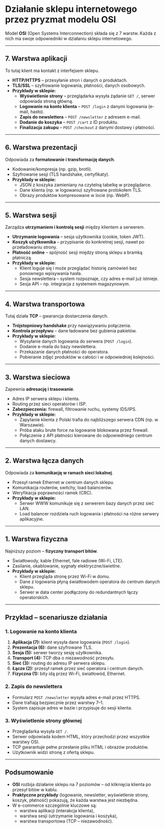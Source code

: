 # Działanie sklepu internetowego przez pryzmat modelu OSI

Model **OSI** (Open Systems Interconnection) składa się z 7 warstw. Każda z nich ma swoje odpowiedniki w działaniu sklepu internetowego.

---

## 7. Warstwa aplikacji
To tutaj klient ma kontakt z interfejsem sklepu.

- **HTTP/HTTPS** – przesyłanie stron i danych o produktach.  
- **TLS/SSL** – szyfrowanie logowania, płatności, danych osobowych.  
- **Przykłady w sklepie:**  
  - **Wyświetlenie strony** – przeglądarka wysyła żądanie `GET /`, serwer odpowiada stroną główną.  
  - **Logowanie na konto klienta** – `POST /login` z danymi logowania (e-mail, hasło).  
  - **Zapis do newslettera** – `POST /newsletter` z adresem e-mail.  
  - **Dodanie do koszyka** – `POST /cart` z ID produktu.  
  - **Finalizacja zakupu** – `POST /checkout` z danymi dostawy i płatności.

---

## 6. Warstwa prezentacji
Odpowiada za **formatowanie i transformację danych**.

- Kodowanie/kompresja (np. gzip, brotli).  
- Szyfrowanie sesji (TLS handshake, certyfikaty).  
- **Przykłady w sklepie:**  
  - JSON z koszyka zamieniany na czytelną tabelkę w przeglądarce.  
  - Dane klienta (np. w logowaniu) szyfrowane protokołem TLS.  
  - Obrazy produktów kompresowane w locie (np. WebP).

---

## 5. Warstwa sesji
Zarządza **utrzymaniem i kontrolą sesji** między klientem a serwerem.

- **Utrzymanie logowania** – sesja użytkownika (cookie, token JWT).  
- **Koszyk użytkownika** – przypisanie do konkretnej sesji, nawet po przeładowaniu strony.  
- **Płatność online** – spójność sesji między stroną sklepu a bramką płatniczą.  
- **Przykłady w sklepie:**  
  - Klient loguje się i może przeglądać historię zamówień bez ponownego wpisywania hasła.  
  - Sesja newslettera – system rozpoznaje, czy adres e-mail już istnieje.  
  - Sesja API – np. integracja z systemem magazynowym.

---

## 4. Warstwa transportowa
Tutaj działa **TCP** – gwarancja dostarczenia danych.

- **Trójstopniowy handshake** przy nawiązywaniu połączenia.  
- **Kontrola przepływu** – dane ładowane bez gubienia pakietów.  
- **Przykłady w sklepie:**  
  - Wysyłanie danych logowania do serwera (`POST /login`).  
  - Dodanie e-maila do bazy newslettera.  
  - Przekazanie danych płatności do operatora.  
  - Pobieranie zdjęć produktów w całości i w odpowiedniej kolejności.

---

## 3. Warstwa sieciowa
Zapewnia **adresację i trasowanie**.

- Adres IP serwera sklepu i klienta.  
- Routing przez sieci operatorów i ISP.  
- **Zabezpieczenia:** firewall, filtrowanie ruchu, systemy IDS/IPS.  
- **Przykłady w sklepie:**  
  - Zapytanie klienta z Polski trafia do najbliższego serwera CDN (np. w Warszawie).  
  - Próba ataku brute force na logowanie blokowana przez firewall.  
  - Połączenie z API płatności kierowane do odpowiedniego centrum danych dostawcy.

---

## 2. Warstwa łącza danych
Odpowiada za **komunikację w ramach sieci lokalnej**.

- Przesył ramek Ethernet w centrum danych sklepu.  
- Komunikacja routerów, switchy, load balancerów.  
- Weryfikacja poprawności ramek (CRC).  
- **Przykłady w sklepie:**  
  - Serwer WWW komunikuje się z serwerem bazy danych przez sieć LAN.  
  - Load balancer rozdziela ruch logowania i płatności na różne serwery aplikacyjne.  

---

## 1. Warstwa fizyczna
Najniższy poziom – **fizyczny transport bitów**.

- Światłowody, kable Ethernet, fale radiowe (Wi-Fi, LTE).  
- Zasilanie, okablowanie, sygnały elektryczne/świetlne.  
- **Przykłady w sklepie:**  
  - Klient przegląda stronę przez Wi-Fi w domu.  
  - Dane z logowania płyną światłowodem operatora do centrum danych sklepu.  
  - Serwer w data center podłączony do redundantnych łączy operatorskich.

---

## Przykład – scenariusze działania

### 1. Logowanie na konto klienta
1. **Aplikacja (7):** klient wysyła dane logowania (`POST /login`).  
2. **Prezentacja (6):** dane szyfrowane TLS.  
3. **Sesja (5):** serwer tworzy sesję użytkownika.  
4. **Transport (4):** TCP dba o niezawodność przesyłu.  
5. **Sieć (3):** routing do adresu IP serwera sklepu.  
6. **Łącze (2):** przesył ramek przez sieć operatora i centrum danych.  
7. **Fizyczna (1):** bity idą przez Wi-Fi, światłowód, Ethernet.  

### 2. Zapis do newslettera
- Formularz `POST /newsletter` wysyła adres e-mail przez HTTPS.  
- Dane trafiają bezpiecznie przez warstwy 7–1.  
- System zapisuje adres w bazie i przypisuje do sesji klienta.

### 3. Wyświetlenie strony głównej
- Przeglądarka wysyła `GET /`.  
- Serwer odpowiada kodem HTML, który przechodzi przez wszystkie warstwy OSI.  
- TCP gwarantuje pełne przesłanie pliku HTML i obrazów produktów.  
- Użytkownik widzi stronę z ofertą sklepu.

---

## Podsumowanie
- **OSI** rozbija działanie sklepu na 7 poziomów – od kliknięcia klienta po przesył bitów w kablu.  
- **Praktyczne przykłady** (logowanie, newsletter, wyświetlenie strony, koszyk, płatność) pokazują, że każda warstwa jest niezbędna.  
- W e-commerce szczególnie kluczowe są:  
  - warstwa aplikacji (interakcja klienta),  
  - warstwa sesji (utrzymanie logowania i koszyka),  
  - warstwa transportowa (TCP – niezawodność).
